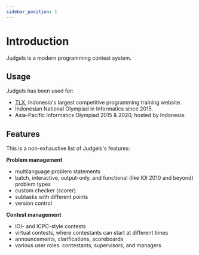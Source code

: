 ```yaml
---
sidebar_position: 1
---
```


# Introduction

Judgels is a modern programming contest system.

## Usage

Judgels has been used for:

- [TLX](https://tlx.toki.id), Indonesia's largest competitive programming training website.
- Indonesian National Olympiad in Informatics since 2015.
- Asia-Pacific Informatics Olympiad 2015 & 2020, hosted by Indonesia.

## Features

This is a non-exhaustive list of Judgels's features:

**Problem management**
  - multilanguage problem statements
  - batch, interactive, output-only, and functional (like IOI 2010 and beyond) problem types
  - custom checker (scorer)
  - subtasks with different points
  - version control

**Contest management**
  - IOI- and ICPC-style contests
  - virtual contests, where contestants can start at different times
  - announcements, clarifications, scoreboards
  - various user roles: contestants, supervisors, and managers
